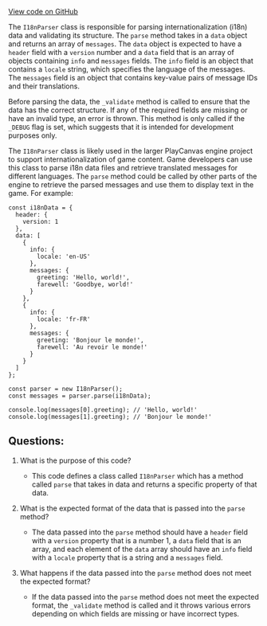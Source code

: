 [View code on GitHub](https://github.com/playcanvas/engine/src/framework/i18n/i18n-parser.js)

The `I18nParser` class is responsible for parsing internationalization (i18n) data and validating its structure. The `parse` method takes in a `data` object and returns an array of `messages`. The `data` object is expected to have a `header` field with a `version` number and a `data` field that is an array of objects containing `info` and `messages` fields. The `info` field is an object that contains a `locale` string, which specifies the language of the messages. The `messages` field is an object that contains key-value pairs of message IDs and their translations.

Before parsing the data, the `_validate` method is called to ensure that the data has the correct structure. If any of the required fields are missing or have an invalid type, an error is thrown. This method is only called if the `_DEBUG` flag is set, which suggests that it is intended for development purposes only.

The `I18nParser` class is likely used in the larger PlayCanvas engine project to support internationalization of game content. Game developers can use this class to parse i18n data files and retrieve translated messages for different languages. The `parse` method could be called by other parts of the engine to retrieve the parsed messages and use them to display text in the game. For example:

```
const i18nData = {
  header: {
    version: 1
  },
  data: [
    {
      info: {
        locale: 'en-US'
      },
      messages: {
        greeting: 'Hello, world!',
        farewell: 'Goodbye, world!'
      }
    },
    {
      info: {
        locale: 'fr-FR'
      },
      messages: {
        greeting: 'Bonjour le monde!',
        farewell: 'Au revoir le monde!'
      }
    }
  ]
};

const parser = new I18nParser();
const messages = parser.parse(i18nData);

console.log(messages[0].greeting); // 'Hello, world!'
console.log(messages[1].greeting); // 'Bonjour le monde!'
```
## Questions: 
 1. What is the purpose of this code?
    - This code defines a class called `I18nParser` which has a method called `parse` that takes in data and returns a specific property of that data.

2. What is the expected format of the data that is passed into the `parse` method?
    - The data passed into the `parse` method should have a `header` field with a `version` property that is a number 1, a `data` field that is an array, and each element of the `data` array should have an `info` field with a `locale` property that is a string and a `messages` field.

3. What happens if the data passed into the `parse` method does not meet the expected format?
    - If the data passed into the `parse` method does not meet the expected format, the `_validate` method is called and it throws various errors depending on which fields are missing or have incorrect types.